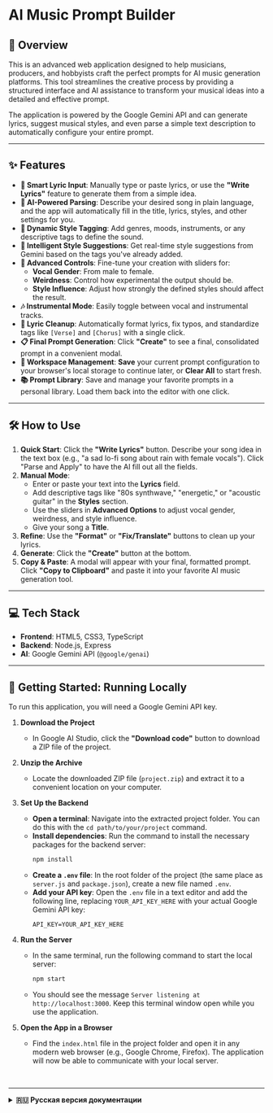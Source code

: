# AI Music Prompt Builder

## 🚀 Overview

This is an advanced web application designed to help musicians, producers, and hobbyists craft the perfect prompts for AI music generation platforms. This tool streamlines the creative process by providing a structured interface and AI assistance to transform your musical ideas into a detailed and effective prompt.

The application is powered by the Google Gemini API and can generate lyrics, suggest musical styles, and even parse a simple text description to automatically configure your entire prompt.

---

## ✨ Features

*   **📝 Smart Lyric Input**: Manually type or paste lyrics, or use the **"Write Lyrics"** feature to generate them from a simple idea.
*   **🤖 AI-Powered Parsing**: Describe your desired song in plain language, and the app will automatically fill in the title, lyrics, styles, and other settings for you.
*   **🎨 Dynamic Style Tagging**: Add genres, moods, instruments, or any descriptive tags to define the sound.
*   **🧠 Intelligent Style Suggestions**: Get real-time style suggestions from Gemini based on the tags you've already added.
*   **🔧 Advanced Controls**: Fine-tune your creation with sliders for:
    *   **Vocal Gender**: From male to female.
    *   **Weirdness**: Control how experimental the output should be.
    *   **Style Influence**: Adjust how strongly the defined styles should affect the result.
*   **🎶 Instrumental Mode**: Easily toggle between vocal and instrumental tracks.
*   **🧼 Lyric Cleanup**: Automatically format lyrics, fix typos, and standardize tags like `[Verse]` and `[Chorus]` with a single click.
*   **📋 Final Prompt Generation**: Click **"Create"** to see a final, consolidated prompt in a convenient modal.
*   **💾 Workspace Management**: **Save** your current prompt configuration to your browser's local storage to continue later, or **Clear All** to start fresh.
*   **📚 Prompt Library**: Save and manage your favorite prompts in a personal library. Load them back into the editor with one click.

---

## 🛠️ How to Use

1.  **Quick Start**: Click the **"Write Lyrics"** button. Describe your song idea in the text box (e.g., "a sad lo-fi song about rain with female vocals"). Click "Parse and Apply" to have the AI fill out all the fields.
2.  **Manual Mode**:
    *   Enter or paste your text into the **Lyrics** field.
    *   Add descriptive tags like "80s synthwave," "energetic," or "acoustic guitar" in the **Styles** section.
    *   Use the sliders in **Advanced Options** to adjust vocal gender, weirdness, and style influence.
    *   Give your song a **Title**.
3.  **Refine**: Use the **"Format"** or **"Fix/Translate"** buttons to clean up your lyrics.
4.  **Generate**: Click the **"Create"** button at the bottom.
5.  **Copy & Paste**: A modal will appear with your final, formatted prompt. Click **"Copy to Clipboard"** and paste it into your favorite AI music generation tool.

---

## 💻 Tech Stack

*   **Frontend**: HTML5, CSS3, TypeScript
*   **Backend**: Node.js, Express
*   **AI**: Google Gemini API (`@google/genai`)

---

## 🚀 Getting Started: Running Locally

To run this application, you will need a Google Gemini API key.

1.  **Download the Project**
    *   In Google AI Studio, click the **"Download code"** button to download a ZIP file of the project.

2.  **Unzip the Archive**
    *   Locate the downloaded ZIP file (`project.zip`) and extract it to a convenient location on your computer.

3.  **Set Up the Backend**
    *   **Open a terminal**: Navigate into the extracted project folder. You can do this with the `cd path/to/your/project` command.
    *   **Install dependencies**: Run the command to install the necessary packages for the backend server:
        ```bash
        npm install
        ```
    *   **Create a `.env` file**: In the root folder of the project (the same place as `server.js` and `package.json`), create a new file named `.env`.
    *   **Add your API key**: Open the `.env` file in a text editor and add the following line, replacing `YOUR_API_KEY_HERE` with your actual Google Gemini API key:
        ```
        API_KEY=YOUR_API_KEY_HERE
        ```

4.  **Run the Server**
    *   In the same terminal, run the following command to start the local server:
        ```bash
        npm start
        ```
    *   You should see the message `Server listening at http://localhost:3000`. Keep this terminal window open while you use the application.

5.  **Open the App in a Browser**
    *   Find the `index.html` file in the project folder and open it in any modern web browser (e.g., Google Chrome, Firefox). The application will now be able to communicate with your local server.

<br>

---

<details>
<summary><strong>🇷🇺 Русская версия документации</strong></summary>

<br>

# Конструктор промптов для AI-генерации музыки

## 🚀 Обзор

Это продвинутое веб-приложение, разработанное для помощи музыкантам, продюсерам и любителям в создании идеальных промптов для платформ по генерации музыки с помощью искусственного интеллекта. Этот инструмент оптимизирует творческий процесс, предоставляя структурированный интерфейс и помощь AI для преобразования ваших музыкальных идей в подробный и эффективный промпт.

Приложение работает на базе Google Gemini API и может генерировать тексты песен, предлагать музыкальные стили и даже анализировать простое текстовое описание для автоматической настройки всего вашего промпта.

## ✨ Возможности

*   **📝 Умный ввод текста**: Вводите или вставляйте текст песни вручную, либо используйте функцию **"Написать текст"** для генерации из простой идеи.
*   **🤖 AI-анализ**: Опишите желаемую песню на простом языке, и приложение автоматически заполнит название, текст, стили и другие настройки за вас.
*   **🎨 Динамические теги стилей**: Добавляйте жанры, настроения, инструменты или любые описательные теги, чтобы определить звучание.
*   **🧠 Умные подсказки стилей**: Получайте от Gemini подсказки стилей в реальном времени на основе уже добавленных вами тегов.
*   **🔧 Расширенные настройки**: Точная настройка вашего творения с помощью ползунков:
    *   **Пол вокала**: От мужского до женского.
    *   **Странность (Weirdness)**: Контролируйте, насколько экспериментальным должен быть результат.
    *   **Влияние стиля**: Регулируйте, насколько сильно заданные стили должны влиять на результат.
*   **🎶 Инструментальный режим**: Легко переключайтесь между треками с вокалом и инструментальными.
*   **🧼 Очистка текста**: Автоматически форматируйте текст, исправляйте опечатки и стандартизируйте теги, такие как `[Куплет]` и `[Припев]`, одним кликом.
*   **📋 Генерация финального промпта**: Нажмите **"Создать"**, чтобы увидеть готовый, объединенный промпт в удобном модальном окне.
*   **💾 Управление рабочим пространством**: **Сохраняйте** текущую конфигурацию промпта в локальное хранилище браузера, чтобы продолжить позже, или **Очистить все**, чтобы начать заново.
*   **📚 Библиотека промптов**: Сохраняйте и управляйте вашими любимыми промптами. Загружайте их обратно в редактор одним кликом.

## 🛠️ Как использовать

1.  **Быстрый старт**: Нажмите кнопку **"Написать текст"**. Опишите идею вашей песни в текстовом поле (например, "грустная лоу-фай песня о дожде с женским вокалом"). Нажмите "Разобрать и применить", чтобы AI заполнил все поля.
2.  **Ручная настройка**:
    *   Введите или вставьте текст в поле **Текст песни**.
    *   Добавьте описательные теги, такие как "80s synthwave", "энергичный" или "акустическая гитара" в разделе **Стили**.
    *   Используйте ползунки в **Расширенных настройках** для настройки пола вокала, странности и влияния стиля.
    *   Дайте вашей песне **Название**.
3.  **Доработка**: Используйте кнопку **"Форматировать"** или **"Исправить/Перевести"** для очистки вашего текста.
4.  **Генерация**: Нажмите кнопку **"Создать"** внизу.
5.  **Копирование и вставка**: Появится модальное окно с вашим финальным, отформатированным промптом. Нажмите **"Копировать в буфер обмена"** и вставьте его в ваш любимый инструмент для генерации музыки с AI.

## 💻 Технологический стек

*   **Фронтенд**: HTML5, CSS3, TypeScript
*   **Бэкенд**: Node.js, Express
*   **AI**: Google Gemini API (`@google/genai`)

## 🚀 Запуск проекта локально

Для запуска этого приложения вам понадобится ключ Google Gemini API.

1.  **Скачайте проект**
    *   В Google AI Studio нажмите на кнопку **"Download code"** (Скачать код), чтобы загрузить ZIP-архив с проектом.

2.  **Распакуйте архив**
    *   Найдите скачанный ZIP-файл (`project.zip`) и распакуйте его в удобное для вас место на компьютере.

3.  **Настройте бэкенд**
    *   **Откройте терминал**: Перейдите в папку с распакованным проектом с помощью команды `cd путь/к/вашему/проекту`.
    *   **Установите зависимости**: Выполните команду для установки всех необходимых пакетов для бэкенд-сервера:
        ```bash
        npm install
        ```
    *   **Создайте файл `.env`**: В корневой папке проекта (там же, где находятся `server.js` и `package.json`) создайте файл с именем `.env`.
    *   **Добавьте API-ключ**: Откройте файл `.env` в текстовом редакторе и добавьте в него следующую строку, заменив `ВАШ_API_КЛЮЧ` вашим реальным ключом от Google Gemini API:
        ```
        API_KEY=ВАШ_API_КЛЮЧ
        ```

4.  **Запустите сервер**
    *   В том же терминале выполните команду для запуска локального сервера:
        ```bash
        npm start
        ```
    *   Вы должны увидеть сообщение `Server listening at http://localhost:3000`. Не закрывайте это окно терминала, пока работаете с приложением.

5.  **Откройте приложение в браузере**
    *   Найдите файл `index.html` в папке проекта и откройте его в любом современном веб-браузере (например, Google Chrome, Firefox). Приложение будет автоматически отправлять запросы на ваш локальный сервер.

</details>
